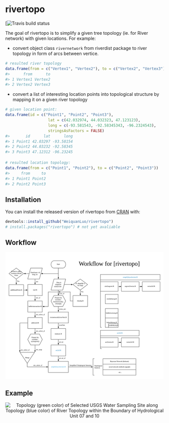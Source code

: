 
<!-- README.md is generated from README.Rmd. Please edit that file -->

# rivertopo

<!-- badges: start -->

\[![Travis build
status](https://travis-ci.com/WeiquanLuo/rivertopo.svg?branch=master)
<!-- badges: end -->

The goal of rivertopo is to simplify a given tree topology (ie. for
River network) with given locations. For example:

  - convert object class `rivernetwork` from riverdist package to river
    topology in form of arcs between vertice.

<!-- end list -->

``` r
# resulted river topology
data.frame(from = c("Vertex1", "Vertex2"), to = c("Vertex2", "Vertex3"))
#>      from      to
#> 1 Vertex1 Vertex2
#> 2 Vertex2 Vertex3
```

  - convert a list of interesting location points into topological
    structure by mapping it on a given river topology

<!-- end list -->

``` r
# given location point:
data.frame(id = c("Point1", "Point2", "Point3"),
                   lat = c(42.032974, 44.032323, 47.123123),
                   long = c(-93.581543, -92.58345343, -96.2324543),
                   stringsAsFactors = FALSE)
#>       id      lat      long
#> 1 Point1 42.03297 -93.58154
#> 2 Point2 44.03232 -92.58345
#> 3 Point3 47.12312 -96.23245

# resulted location topology:
data.frame(from = c("Point1", "Point2"), to = c("Point2", "Point3"))
#>     from     to
#> 1 Point1 Point2
#> 2 Point2 Point3
```

## Installation

You can install the released version of rivertopo from
[CRAN](https://CRAN.R-project.org) with:

``` r
devtools::install_github("WeiquanLuo/rivertopo")
# install.packages("rivertopo") # not yet avaliable
```

## Workflow

<center>

![Workflow for rivertopo](inst/extdata/Workflow%20rivertopo.png)

</center>

## Example

<center>

![Topology (green color) of Selected USGS Water Sampling Site along
Topology (blue color) of River Topology within the Boundary of
Hydrological Unit 07 and 10](inst/extdata/riverNet.png)

</center>
